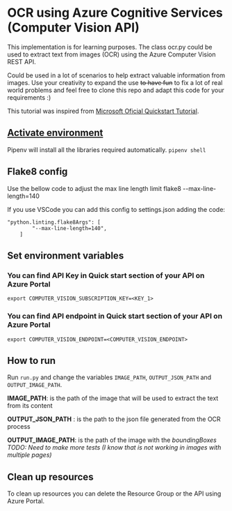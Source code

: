 # OCR using Azure Cognitive Services **(Computer Vision API)**
This implementation is for learning purposes. The class ocr.py could be used to extract text from images (OCR) using the Azure Computer Vision REST API.

Could be used in a lot of scenarios to help extract valuable information from images.
Use your creativity to expand the use ~~to have fun~~ to fix a lot of real world problems and feel free to clone this repo and adapt this code for your requirements :)

This tutorial was inspired from [Microsoft Oficial Quickstart Tutorial](https://docs.microsoft.com/en-us/azure/cognitive-services/computer-vision/quickstarts/python-print-text).

## [Activate environment](https://pipenv.readthedocs.io/en/latest/)
Pipenv will install all the libraries required automatically.
`pipenv shell`

## Flake8 config
Use the bellow code to adjust the max line length limit
flake8 --max-line-length=140

If you use VSCode you can add this config to settings.json adding the code:

```
"python.linting.flake8Args": [
        "--max-line-length=140",
    ]
```

## Set environment variables
### You can find API Key in Quick start section of your API on Azure Portal
`export COMPUTER_VISION_SUBSCRIPTION_KEY=<KEY_1>`
### You can find API endpoint in Quick start section of your API on Azure Portal
`export COMPUTER_VISION_ENDPOINT=<COMPUTER_VISION_ENDPOINT>`


## How to run
Run `run.py` and change the variables `IMAGE_PATH`, `OUTPUT_JSON_PATH` and `OUTPUT_IMAGE_PATH`.

**IMAGE_PATH**: is the path of the image that will be used to extract the text from its content

**OUTPUT_JSON_PATH** : is the path to the json file generated from the OCR process

**OUTPUT_IMAGE_PATH**: is the path of the image with the _boundingBoxes_
_TODO: Need to make more tests (I know that is not working in images with multiple pages)_

## Clean up resources
To clean up resources you can delete the Resource Group or the API using Azure Portal.
